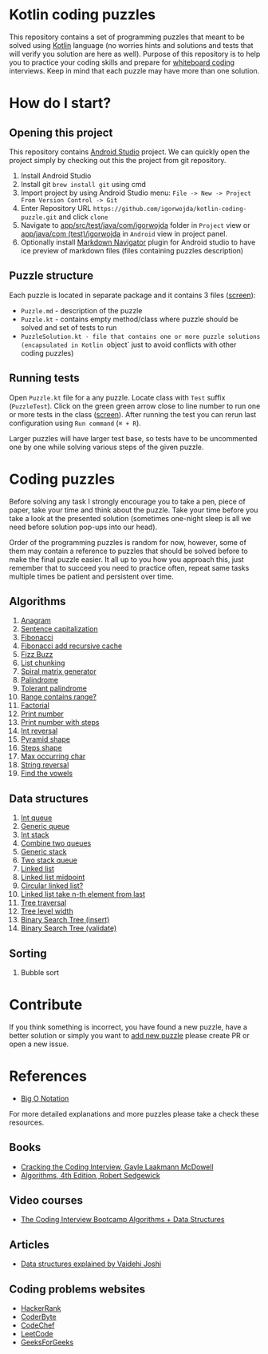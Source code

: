 # Kotlin coding puzzles

This repository contains a set of programming puzzles that meant to be solved using [Kotlin](https://kotlinlang.org/) language (no worries
hints and solutions and tests that will verify you solution are here as well). Purpose of this repository is to help you to practice your coding
skills and prepare for [whiteboard coding](https://www.quora.com/What-is-whiteboard-coding) interviews. Keep in mind that each puzzle may have
more than one solution.


# How do I start?

## Opening this project
This repository contains [Android Studio](https://developer.android.com/studio/) project. We can quickly open the project simply
by checking out this the project from git repository.

1. Install Android Studio
2. Install git `brew install git` using cmd
3. Import project by using Android Studio menu: `File -> New -> Project From Version Control -> Git`
4. Enter Repository URL `https://github.com/igorwojda/kotlin-coding-puzzle.git`  and click `clone`
5. Navigate to [app/src/test/java/com/igorwojda](app/src/test/java/com/igorwojda/) folder in `Project` view or
   [app/java/com (test)/igorwojda](app/src/test/java/com/igorwojda/) in `Android` view in project panel.
6. Optionally install [Markdown Navigator](https://plugins.jetbrains.com/plugin/7896-markdown-navigator) plugin for Android studio to have
   ice preview of markdown files (files containing puzzles description)

## Puzzle structure
Each puzzle is located in separate package and it contains 3 files
([screen](./misc/images/SampleTask.png)):
* `Puzzle.md` - description of the puzzle
* `Puzzle.kt` - contains empty method/class where puzzle should be solved and set of tests to run
* `PuzzleSolution.kt - file that contains one or more puzzle solutions (encapsulated in Kotlin `object` just to avoid conflicts with
  other coding puzzles)

## Running tests

Open `Puzzle.kt` file for a any puzzle. Locate class with `Test` suffix (`PuzzleTest`). Click on the green green arrow close to line
number to run one or more tests in the class
([screen](./misc/images/RunTest.png)). After running the test you can rerun last
configuration using `Run command` (`⌘ + R`).

Larger puzzles will have larger test base, so tests have to be uncommented one by one while solving various steps of the given puzzle.

# Coding puzzles
Before solving any task I strongly encourage you to take a pen, piece of paper, take your time and think about the puzzle. Take your time
before you take a look at the presented solution (sometimes one-night sleep is all we need before solution pop-ups into our head).

Order of the programming puzzles is random for now, however, some of them may contain a reference to puzzles that should be solved before
to make the final puzzle easier. It all up to you how you approach this, just remember that to succeed you need to practice often, repeat
same tasks multiple times be patient and persistent over time.

## Algorithms

1. [Anagram](app/src/test/java/com/igorwojda/codingpuzzle/anagram/Anagram.md)
2. [Sentence capitalization](app/src/test/java/com/igorwojda/codingpuzzle/calitalisesentence/CapitalizeSentence.md)
3. [Fibonacci](app/src/test/java/com/igorwojda/codingpuzzle/fibonacci/basic/Fibonacci.md)
4. [Fibonacci add recursive cache](app/src/test/java/com/igorwojda/codingpuzzle/fibonacci/recursivecached/FibonacciRecursiveCached.md)
5. [Fizz Buzz](app/src/test/java/com/igorwojda/codingpuzzle/fizzbuzz/FizzBuzz.md)
6. [List chunking](app/src/test/java/com/igorwojda/codingpuzzle/listchunk/ListChunk.md)
7. [Spiral matrix generator](app/src/test/java/com/igorwojda/codingpuzzle/matrix/spiralnumbers/SpiralNumbers.md)
8. [Palindrome](app/src/test/java/com/igorwojda/codingpuzzle/palindrome/basic/Palindrome.md)
9. [Tolerant palindrome](app/src/test/java/com/igorwojda/codingpuzzle/palindrome/tolerant/TolerantPalindrome.md)
10. [Range contains range?](app/src/test/java/com/igorwojda/codingpuzzle/rangecontainsrange/RangeContainsRange.md)
11. [Factorial](app/src/test/java/com/igorwojda/codingpuzzle/factorial/Factorial.md)
12. [Print number](app/src/test/java/com/igorwojda/codingpuzzle/printnumber/basic/PrintNumber.md)
13. [Print number with steps](app/src/test/java/com/igorwojda/codingpuzzle/printnumber/steps/PrintNumberWithSteps.md)
14. [Int reversal](app/src/test/java/com/igorwojda/codingpuzzle/reverseint/ReverseInt.md)
15. [Pyramid shape](app/src/test/java/com/igorwojda/codingpuzzle/shape/pyramids/Pyramids.md)
16. [Steps shape](app/src/test/java/com/igorwojda/codingpuzzle/shape/steps/Steps.md)
17. [Max occurring char](app/src/test/java/com/igorwojda/codingpuzzle/string/maxchar/MaxOccurrentChar.md)
18. [String reversal](app/src/test/java/com/igorwojda/codingpuzzle/string/reverse/Reverse.md)
19. [Find the vowels](app/src/test/java/com/igorwojda/codingpuzzle/string/vowels/Vowels.md)

## Data structures

1. [Int queue](app/src/test/java/com/igorwojda/datastructure/queue/int/IntQueue.md)
2. [Generic queue](app/src/test/java/com/igorwojda/datastructure/queue/generic/GenericQueue.md)
3. [Int stack](app/src/test/java/com/igorwojda/datastructure/stack/int/IntStack.md)
4. [Combine two queues](app/src/test/java/com/igorwojda/datastructure/queue/weave/Weave.md)
5. [Generic stack](app/src/test/java/com/igorwojda/datastructure/stack/generic/GenericStack.md)
6. [Two stack queue](app/src/test/java/com/igorwojda/datastructure/queue/twostack/TwoStackQueue.md)
7. [Linked list](app/src/test/java/com/igorwojda/datastructure/linkedlist/base/LinkedList.md)
8. [Linked list midpoint](app/src/test/java/com/igorwojda/datastructure/linkedlist/midpoint/Midpoint.md)
9. [Circular linked list?](app/src/test/java/com/igorwojda/datastructure/linkedlist/circularcheck/CircularCheck.md)
10. [Linked list take n-th element from last](app/src/test/java/com/igorwojda/datastructure/linkedlist/fromlast/FromLast.md)
11. [Tree traversal](app/src/test/java/com/igorwojda/datastructure/tree/traversal/TreeTraversal.md)
12. [Tree level width](app/src/test/java/com/igorwojda/datastructure/tree/levelwidth/LevelWidth.md)
13. [Binary Search Tree (insert)](app/src/test/java/com/igorwojda/datastructure/binarytree/insert/Insert.md)
14. [Binary Search Tree (validate)](app/src/test/java/com/igorwojda/datastructure/binarytree/validate/Validate.md)

## Sorting
1. Bubble sort

# Contribute
If you think something is incorrect, you have found a new puzzle, have a better solution or simply you want to [add new puzzle](/misc/wiki/adding_new_puzzle.md)
please create PR or open a new issue.

# References
* [Big O Notation](https://medium.com/karuna-sehgal/a-simplified-explanation-of-the-big-o-notation-82523585e835)


For more detailed explanations and more puzzles please take a check these resources.
## Books
* [Cracking the Coding Interview, Gayle Laakmann McDowell](https://www.amazon.co.uk/Cracking-Coding-Interview-6th-Programming/dp/0984782850/ref=pd_lpo_sbs_14_img_0?_encoding=UTF8&psc=1&refRID=ZKQA82B0MSD2GYPCCZYQ)
* [Algorithms, 4th Edition, Robert Sedgewick ](https://algs4.cs.princeton.edu/home/)

## Video courses
* [The Coding Interview Bootcamp Algorithms + Data Structures](https://www.udemy.com/coding-interview-bootcamp-algorithms-and-data-structure/)

## Articles
* [Data structures explained by Vaidehi Joshi](https://medium.com/basecs/tagged/data-structures)

## Coding problems websites
* [HackerRank](https://www.hackerrank.com/)
* [CoderByte](https://coderbyte.com/challenges)
* [CodeChef](https://www.codechef.com/problems/school)
* [LeetCode](https://leetcode.com/problemset/all)
* [GeeksForGeeks](https://www.geeksforgeeks.org)

